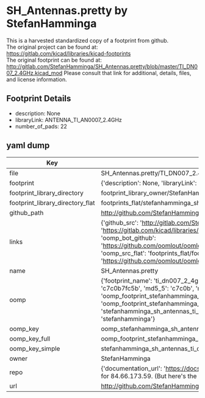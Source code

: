 # SH_Antennas.pretty by StefanHamminga  
This is a harvested standardized copy of a footprint from github.  
The original project can be found at:  
https://gitlab.com/kicad/libraries/kicad-footprints  
The original footprint can be found at:
http://gitlab.com/StefanHamminga/SH_Antennas.pretty/blob/master/TI_DN007_2.4GHz.kicad_mod
Please consult that link for additional, details, files, and license information.  
## Footprint Details
* description: None  
* libraryLink: ANTENNA_TI_AN0007_2.4GHz  
* number_of_pads: 22  
## yaml dump  
| Key | Value |  
| --- | --- |  
| file | SH_Antennas.pretty/TI_DN007_2.4GHz.kicad_mod |  
| footprint | {'description': None, 'libraryLink': 'ANTENNA_TI_AN0007_2.4GHz', 'number_of_pads': 22} |  
| footprint_library_directory | footprint_library_owner/StefanHamminga_SH_Antennas.pretty |  
| footprint_library_directory_flat | footprints_flat/stefanhamminga_sh_antennas_ti_dn007_2_4ghz/working |  
| github_path | http://github.com/StefanHamminga/SH_Antennas.pretty/blob/master/TI_DN007_2.4GHz.kicad_mod |  
| links | {'github_src': 'http://gitlab.com/StefanHamminga/SH_Antennas.pretty/blob/master/TI_DN007_2.4GHz.kicad_mod', 'github_src_repo': 'https://gitlab.com/kicad/libraries/kicad-footprints', 'oomp_bot': 'footprints/stefanhamminga_sh_antennas_ti_dn007_2_4ghz/working', 'oomp_bot_github': 'https://github.com/oomlout/oomlout_oomp_footprint_bot/tree/main/footprints/stefanhamminga_sh_antennas_ti_dn007_2_4ghz/working', 'oomp_src_flat': 'footprints_flat/footprints_flat/stefanhamminga_sh_antennas_ti_dn007_2_4ghz/working', 'oomp_src_flat_github': 'https://github.com/oomlout/oomlout_oomp_footprint_src/tree/main/footprints_flat/stefanhamminga_sh_antennas_ti_dn007_2_4ghz/working'} |  
| name | SH_Antennas.pretty |  
| oomp | {'footprint_name': 'ti_dn007_2_4ghz', 'library_name': 'sh_antennas', 'md5': 'c7c0b7fc5ba6dc928ee4281701351357', 'md5_10': 'c7c0b7fc5b', 'md5_5': 'c7c0b', 'md5_6': 'c7c0b7', 'oomp_key': 'oomp_stefanhamminga_sh_antennas_ti_dn007_2_4ghz', 'oomp_key_extra': 'oomp_footprint_stefanhamminga_sh_antennas_ti_dn007_2_4ghz', 'oomp_key_full': 'oomp_footprint_stefanhamminga_sh_antennas_ti_dn007_2_4ghz_c7c0b7', 'oomp_key_simple': 'stefanhamminga_sh_antennas_ti_dn007_2_4ghz', 'original_filename': 'SH_Antennas.pretty/TI_DN007_2.4GHz.kicad_mod', 'owner_name': 'stefanhamminga'} |  
| oomp_key | oomp_stefanhamminga_sh_antennas_ti_dn007_2_4ghz |  
| oomp_key_full | oomp_footprint_stefanhamminga_sh_antennas_ti_dn007_2_4ghz |  
| oomp_key_simple | stefanhamminga_sh_antennas_ti_dn007_2_4ghz |  
| owner | StefanHamminga |  
| repo | {'documentation_url': 'https://docs.github.com/rest/overview/resources-in-the-rest-api#rate-limiting', 'message': "API rate limit exceeded for 84.66.173.59. (But here's the good news: Authenticated requests get a higher rate limit. Check out the documentation for more details.)"} |  
| url | http://github.com/StefanHamminga/SH_Antennas.pretty |  


